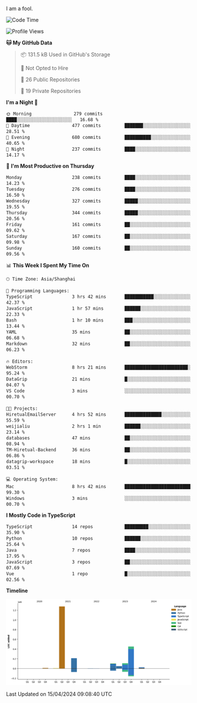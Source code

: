 I am a fool.

<!--START_SECTION:waka-->
![Code Time](http://img.shields.io/badge/Code%20Time-1%2C322%20hrs%202%20mins-blue)

![Profile Views](http://img.shields.io/badge/Profile%20Views-7-blue)

**🐱 My GitHub Data** 

> 📦 131.5 kB Used in GitHub's Storage 
 > 
> 🚫 Not Opted to Hire
 > 
> 📜 26 Public Repositories 
 > 
> 🔑 19 Private Repositories 
 > 
**I'm a Night 🦉** 

```text
🌞 Morning                279 commits         ████░░░░░░░░░░░░░░░░░░░░░   16.68 % 
🌆 Daytime                477 commits         ███████░░░░░░░░░░░░░░░░░░   28.51 % 
🌃 Evening                680 commits         ██████████░░░░░░░░░░░░░░░   40.65 % 
🌙 Night                  237 commits         ████░░░░░░░░░░░░░░░░░░░░░   14.17 % 
```
📅 **I'm Most Productive on Thursday** 

```text
Monday                   238 commits         ████░░░░░░░░░░░░░░░░░░░░░   14.23 % 
Tuesday                  276 commits         ████░░░░░░░░░░░░░░░░░░░░░   16.50 % 
Wednesday                327 commits         █████░░░░░░░░░░░░░░░░░░░░   19.55 % 
Thursday                 344 commits         █████░░░░░░░░░░░░░░░░░░░░   20.56 % 
Friday                   161 commits         ██░░░░░░░░░░░░░░░░░░░░░░░   09.62 % 
Saturday                 167 commits         ██░░░░░░░░░░░░░░░░░░░░░░░   09.98 % 
Sunday                   160 commits         ██░░░░░░░░░░░░░░░░░░░░░░░   09.56 % 
```


📊 **This Week I Spent My Time On** 

```text
🕑︎ Time Zone: Asia/Shanghai

💬 Programming Languages: 
TypeScript               3 hrs 42 mins       ███████████░░░░░░░░░░░░░░   42.37 % 
JavaScript               1 hr 57 mins        ██████░░░░░░░░░░░░░░░░░░░   22.33 % 
Bash                     1 hr 10 mins        ███░░░░░░░░░░░░░░░░░░░░░░   13.44 % 
YAML                     35 mins             ██░░░░░░░░░░░░░░░░░░░░░░░   06.68 % 
Markdown                 32 mins             ██░░░░░░░░░░░░░░░░░░░░░░░   06.23 % 

🔥 Editors: 
WebStorm                 8 hrs 21 mins       ████████████████████████░   95.24 % 
DataGrip                 21 mins             █░░░░░░░░░░░░░░░░░░░░░░░░   04.07 % 
VS Code                  3 mins              ░░░░░░░░░░░░░░░░░░░░░░░░░   00.70 % 

🐱‍💻 Projects: 
HiretualEmailServer      4 hrs 52 mins       ██████████████░░░░░░░░░░░   55.59 % 
weijialiu                2 hrs 1 min         ██████░░░░░░░░░░░░░░░░░░░   23.14 % 
databases                47 mins             ██░░░░░░░░░░░░░░░░░░░░░░░   08.94 % 
TM-Hiretual-Backend      36 mins             ██░░░░░░░░░░░░░░░░░░░░░░░   06.86 % 
datagrip-workspace       18 mins             █░░░░░░░░░░░░░░░░░░░░░░░░   03.51 % 

💻 Operating System: 
Mac                      8 hrs 42 mins       █████████████████████████   99.30 % 
Windows                  3 mins              ░░░░░░░░░░░░░░░░░░░░░░░░░   00.70 % 
```

**I Mostly Code in TypeScript** 

```text
TypeScript               14 repos            █████████░░░░░░░░░░░░░░░░   35.90 % 
Python                   10 repos            ██████░░░░░░░░░░░░░░░░░░░   25.64 % 
Java                     7 repos             ████░░░░░░░░░░░░░░░░░░░░░   17.95 % 
JavaScript               3 repos             ██░░░░░░░░░░░░░░░░░░░░░░░   07.69 % 
Vue                      1 repo              █░░░░░░░░░░░░░░░░░░░░░░░░   02.56 % 
```



**Timeline**

![Lines of Code chart](https://raw.githubusercontent.com/VeejaLiu/VeejaLiu/master/assets/bar_graph.png)


 Last Updated on 15/04/2024 09:08:40 UTC
<!--END_SECTION:waka-->
